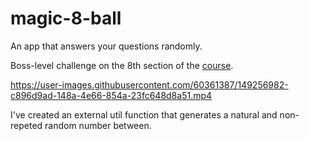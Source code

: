 # magic-8-ball

An app that answers your questions randomly.

Boss-level challenge on the 8th section of the [course](https://www.udemy.com/course/flutter-bootcamp-with-dart).

https://user-images.githubusercontent.com/60361387/149256982-c896d9ad-148a-4e66-854a-23fc648d8a51.mp4

I've created an external util function that generates a natural and non-repeted random number between.
